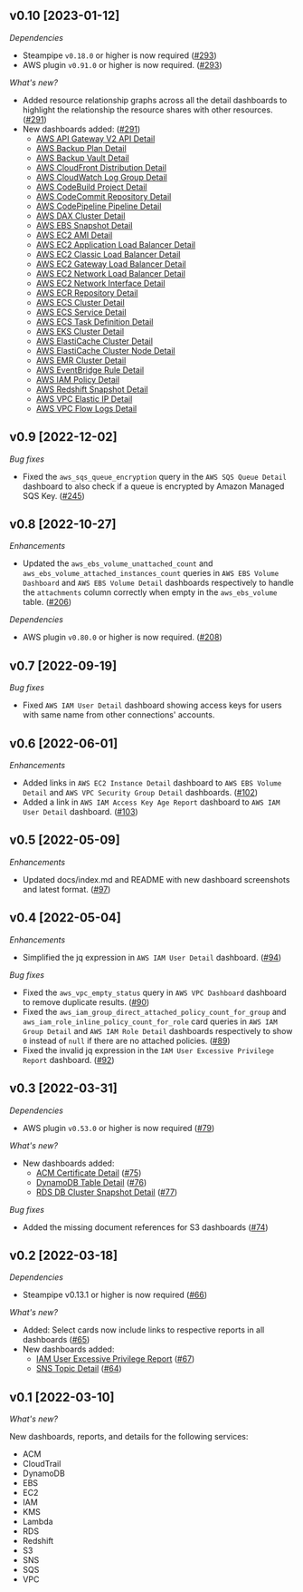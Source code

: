 ## v0.10 [2023-01-12]

_Dependencies_

- Steampipe `v0.18.0` or higher is now required ([#293](https://github.com/turbot/steampipe-mod-aws-insights/pull/293))
- AWS plugin `v0.91.0` or higher is now required. ([#293](https://github.com/turbot/steampipe-mod-aws-insights/pull/293))

_What's new?_

- Added resource relationship graphs across all the detail dashboards to highlight the relationship the resource shares with other resources. ([#291](https://github.com/turbot/steampipe-mod-aws-insights/pull/291))
- New dashboards added: ([#291](https://github.com/turbot/steampipe-mod-aws-insights/pull/291))
  - [AWS API Gateway V2 API Detail](https://hub.steampipe.io/mods/turbot/aws_insights/dashboards/dashboard.api_gatewayv2_detail)
  - [AWS Backup Plan Detail](https://hub.steampipe.io/mods/turbot/aws_insights/dashboards/dashboard.backup_plan_detail)
  - [AWS Backup Vault Detail](https://hub.steampipe.io/mods/turbot/aws_insights/dashboards/dashboard.backup_vault_detail)
  - [AWS CloudFront Distribution Detail](https://hub.steampipe.io/mods/turbot/aws_insights/dashboards/dashboard.cloudfront_distribution_detail)
  - [AWS CloudWatch Log Group Detail](https://hub.steampipe.io/mods/turbot/aws_insights/dashboards/dashboard.cloudwatch_log_group_detail)
  - [AWS CodeBuild Project Detail](https://hub.steampipe.io/mods/turbot/aws_insights/dashboards/dashboard.codebuild_project_detail)
  - [AWS CodeCommit Repository Detail](https://hub.steampipe.io/mods/turbot/aws_insights/dashboards/dashboard.codecommit_repository_detail)
  - [AWS CodePipeline Pipeline Detail](https://hub.steampipe.io/mods/turbot/aws_insights/dashboards/dashboard.codepipeline_pipeline_detail)
  - [AWS DAX Cluster Detail](https://hub.steampipe.io/mods/turbot/aws_insights/dashboards/dashboard.dax_cluster_detail)
  - [AWS EBS Snapshot Detail](https://hub.steampipe.io/mods/turbot/aws_insights/dashboards/dashboard.ebs_snapshot_detail)
  - [AWS EC2 AMI Detail](https://hub.steampipe.io/mods/turbot/aws_insights/dashboards/dashboard.ec2_ami_detail)
  - [AWS EC2 Application Load Balancer Detail](https://hub.steampipe.io/mods/turbot/aws_insights/dashboards/dashboard.ec2_application_load_balancer_detail)
  - [AWS EC2 Classic Load Balancer Detail](https://hub.steampipe.io/mods/turbot/aws_insights/dashboards/dashboard.ec2_classic_load_balancer_detail)
  - [AWS EC2 Gateway Load Balancer Detail](https://hub.steampipe.io/mods/turbot/aws_insights/dashboards/dashboard.ec2_gateway_load_balancer_detail)
  - [AWS EC2 Network Load Balancer Detail](https://hub.steampipe.io/mods/turbot/aws_insights/dashboards/dashboard.ec2_network_load_balancer_detail)
  - [AWS EC2 Network Interface Detail](https://hub.steampipe.io/mods/turbot/aws_insights/dashboards/dashboard.ec2_network_interface_detail)
  - [AWS ECR Repository Detail](https://hub.steampipe.io/mods/turbot/aws_insights/dashboards/dashboard.ecr_repository_detail)
  - [AWS ECS Cluster Detail](https://hub.steampipe.io/mods/turbot/aws_insights/dashboards/dashboard.ecs_cluster_detail)
  - [AWS ECS Service Detail](https://hub.steampipe.io/mods/turbot/aws_insights/dashboards/dashboard.ecs_service_detail)
  - [AWS ECS Task Definition Detail](https://hub.steampipe.io/mods/turbot/aws_insights/dashboards/dashboard.ecs_task_detail)
  - [AWS EKS Cluster Detail](https://hub.steampipe.io/mods/turbot/aws_insights/dashboards/dashboard.eks_cluster_detail)
  - [AWS ElastiCache Cluster Detail](https://hub.steampipe.io/mods/turbot/aws_insights/dashboards/dashboard.elasticache_cluster_detail)
  - [AWS ElastiCache Cluster Node Detail](https://hub.steampipe.io/mods/turbot/aws_insights/dashboards/dashboard.elasticache_cluster_node_detail)
  - [AWS EMR Cluster Detail](https://hub.steampipe.io/mods/turbot/aws_insights/dashboards/dashboard.emr_cluster_detail)
  - [AWS EventBridge Rule Detail](https://hub.steampipe.io/mods/turbot/aws_insights/dashboards/dashboard.eventbridge_rule_detail)
  - [AWS IAM Policy Detail](https://hub.steampipe.io/mods/turbot/aws_insights/dashboards/dashboard.iam_policy_detail)
  - [AWS Redshift Snapshot Detail](https://hub.steampipe.io/mods/turbot/aws_insights/dashboards/dashboard.redshift_snapshot_detail)
  - [AWS VPC Elastic IP Detail](https://hub.steampipe.io/mods/turbot/aws_insights/dashboards/dashboard.vpc_elastic_ip_detail)
  - [AWS VPC Flow Logs Detail](https://hub.steampipe.io/mods/turbot/aws_insights/dashboards/dashboard.vpc_flow_logs_detail)

## v0.9 [2022-12-02]

_Bug fixes_

- Fixed the `aws_sqs_queue_encryption` query in the `AWS SQS Queue Detail` dashboard to also check if a queue is encrypted by Amazon Managed SQS Key. ([#245](https://github.com/turbot/steampipe-mod-aws-insights/pull/245))

## v0.8 [2022-10-27]

_Enhancements_

- Updated the `aws_ebs_volume_unattached_count` and `aws_ebs_volume_attached_instances_count` queries in `AWS EBS Volume Dashboard` and `AWS EBS Volume Detail` dashboards respectively to handle the `attachments` column correctly when empty in the `aws_ebs_volume` table. ([#206](https://github.com/turbot/steampipe-mod-aws-insights/pull/206))

_Dependencies_

- AWS plugin `v0.80.0` or higher is now required. ([#208](https://github.com/turbot/steampipe-mod-aws-insights/pull/208))

## v0.7 [2022-09-19]

_Bug fixes_

- Fixed `AWS IAM User Detail` dashboard showing access keys for users with same name from other connections' accounts.

## v0.6 [2022-06-01]

_Enhancements_

- Added links in `AWS EC2 Instance Detail` dashboard to `AWS EBS Volume Detail` and `AWS VPC Security Group Detail` dashboards. ([#102](https://github.com/turbot/steampipe-mod-aws-insights/pull/102))
- Added a link in `AWS IAM Access Key Age Report` dashboard to `AWS IAM User Detail` dashboard. ([#103](https://github.com/turbot/steampipe-mod-aws-insights/pull/103))

## v0.5 [2022-05-09]

_Enhancements_

- Updated docs/index.md and README with new dashboard screenshots and latest format. ([#97](https://github.com/turbot/steampipe-mod-aws-insights/pull/97))

## v0.4 [2022-05-04]

_Enhancements_

- Simplified the jq expression in `AWS IAM User Detail` dashboard. ([#94](https://github.com/turbot/steampipe-mod-aws-insights/pull/94))

_Bug fixes_

- Fixed the `aws_vpc_empty_status` query in `AWS VPC Dashboard` dashboard to remove duplicate results. ([#90](https://github.com/turbot/steampipe-mod-aws-insights/pull/90))
- Fixed the `aws_iam_group_direct_attached_policy_count_for_group` and `aws_iam_role_inline_policy_count_for_role` card queries in `AWS IAM Group Detail` and `AWS IAM Role Detail` dashboards respectively to show `0` instead of `null` if there are no attached policies. ([#89](https://github.com/turbot/steampipe-mod-aws-insights/pull/89))
- Fixed the invalid jq expression in the `IAM User Excessive Privilege Report` dashboard. ([#92](https://github.com/turbot/steampipe-mod-aws-insights/pull/92))

## v0.3 [2022-03-31]

_Dependencies_

- AWS plugin `v0.53.0` or higher is now required ([#79](https://github.com/turbot/steampipe-mod-aws-insights/pull/66))

_What's new?_

- New dashboards added:
  - [ACM Certificate Detail](https://hub.steampipe.io/mods/turbot/aws_insights/dashboards/dashboard.acm_certificate_detail) ([#75](https://github.com/turbot/steampipe-mod-aws-insights/pull/75))
  - [DynamoDB Table Detail](https://hub.steampipe.io/mods/turbot/aws_insights/dashboards/dashboard.aws_dynamodb_table_detail) ([#76](https://github.com/turbot/steampipe-mod-aws-insights/pull/76))
  - [RDS DB Cluster Snapshot Detail](https://hub.steampipe.io/mods/turbot/aws_insights/dashboards/dashboard.aws_rds_db_cluster_snapshot_detail) ([#77](https://github.com/turbot/steampipe-mod-aws-insights/pull/77))

_Bug fixes_

- Added the missing document references for S3 dashboards ([#74](https://github.com/turbot/steampipe-mod-aws-insights/pull/74))

## v0.2 [2022-03-18]

_Dependencies_

- Steampipe v0.13.1 or higher is now required ([#66](https://github.com/turbot/steampipe-mod-aws-insights/pull/66))

_What's new?_

- Added: Select cards now include links to respective reports in all dashboards ([#65](https://github.com/turbot/steampipe-mod-aws-insights/pull/65))
- New dashboards added:
  - [IAM User Excessive Privilege Report](https://hub.steampipe.io/mods/turbot/aws_insights/dashboards/dashboard.aws_iam_user_excessive_privilege_report) ([#67](https://github.com/turbot/steampipe-mod-aws-insights/pull/67))
  - [SNS Topic Detail](https://hub.steampipe.io/mods/turbot/aws_insights/dashboards/dashboard.aws_sns_topic_detail) ([#64](https://github.com/turbot/steampipe-mod-aws-insights/pull/64))

## v0.1 [2022-03-10]

_What's new?_

New dashboards, reports, and details for the following services:
- ACM
- CloudTrail
- DynamoDB
- EBS
- EC2
- IAM
- KMS
- Lambda
- RDS
- Redshift
- S3
- SNS
- SQS
- VPC
